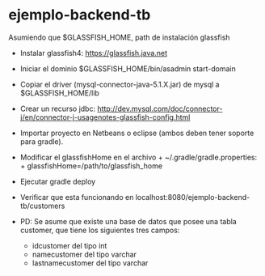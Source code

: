 # ejemplo-backend-tb

Asumiendo que $GLASSFISH_HOME, path de instalación glassfish

* Instalar glassfish4: https://glassfish.java.net
* Iniciar el dominio $GLASSFISH_HOME/bin/asadmin start-domain
* Copiar el driver (mysql-connector-java-5.1.X.jar) de mysql a $GLASSFISH_HOME/lib
* Crear un recurso jdbc: http://dev.mysql.com/doc/connector-j/en/connector-j-usagenotes-glassfish-config.html
* Importar proyecto en Netbeans o eclipse (ambos deben tener soporte para gradle).
* Modificar el glassfishHome en el archivo 
          + ~/.gradle/gradle.properties:
          + glassfishHome=/path/to/glassfish_home
* Ejecutar gradle deploy
* Verificar que esta funcionando en localhost:8080/ejemplo-backend-tb/customers

* PD: Se asume que existe una base de datos que posee una tabla customer, que tiene los siguientes tres campos:
    + idcustomer del tipo int
    + namecustomer del tipo varchar
    + lastnamecustomer del tipo varchar
